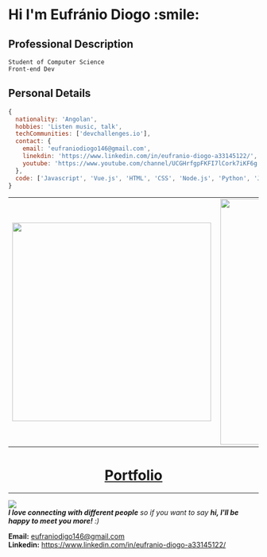 <h1>Hi I'm Eufránio Diogo :smile:</h1>

## Professional Description
```
Student of Computer Science
Front-end Dev
```

## Personal Details

```js
{
  nationality: 'Angolan',
  hobbies: 'Listen music, talk',
  techCommunities: ['devchallenges.io'],
  contact: {
    email: 'eufraniodiogo146@gmail.com',
    linekdin: 'https://www.linkedin.com/in/eufranio-diogo-a33145122/',
    youtube: 'https://www.youtube.com/channel/UCGHrfgpFKFI7lCork7iKF6g'
  },
  code: ['Javascript', 'Vue.js', 'HTML', 'CSS', 'Node.js', 'Python', 'Java', 'C'],
}
```

<center>
<table>
    <tr>
        <td><img width="400px" align="left" src="https://github-readme-stats.vercel.app/api/top-langs/?username=EufranioDiogo&layout=compact&theme=buefy" /></td>
        <td><img width="495px" align="left" src="https://github-readme-stats.vercel.app/api?username=EufranioDiogo&theme=buefy"/></td>
    </tr>   
</table>
</center>

<h1 align="center">
    <a align="center" href="https://eufraniodiogo.github.io" target="_blank">Portfolio</a>
</h1>


___

![](https://komarev.com/ghpvc/?username=EufranioDiogo&color=blue&style=flat)
<br>
<em><b>I love connecting with different people</b> so if you want to say <b>hi, I'll be happy to meet you more!</b> :)</em><br>

**Email:** eufraniodigo146@gmail.com <br>
**Linkedin:** https://www.linkedin.com/in/eufranio-diogo-a33145122/
